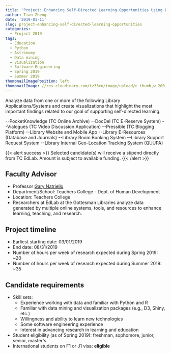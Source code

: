 ```yaml
---
title: 'Project: Enhancing Self-Directed Learning Opportunities Using Learning Analytics'
author: Tian Zheng
date: '2019-01-11'
slug: project-enhancing-self-directed-learning-opportunities
categories:
  - Project 2019
tags:
  - Education
  - Python
  - Astronomy
  - Data mining
  - Visualization
  - Software Engineering
  - Spring 2019
  - Summer 2019
thumbnailImagePosition: left
thumbnailImage: //res.cloudinary.com/tz33cu/image/upload/c_thumb,w_200,g_face/v1516632872/edlab_pxcbpb.png
---
```

Analyze data from one or more of the following Library Applications/Systems and create visualizations that highlight the most important findings related to our goal of supporting self-directed learning.

<!--more-->
--PocketKnowledge (TC Online Archive)
--DocDel (TC E-Reserve System)
--Vialogues (TC Video Discussion Application)
--Pressible (TC Blogging Platform)
--Library Website and Mobile App
--Library E-Resources (Database and Journals)
--Library Room Booking System
--Library Support Request System
--Library Internal Geo-Location Tracking System (QUUPA)

{{< alert success >}}
Selected candidate(s) will receive a stipend directly from TC EdLab. Amount is subject to available funding. 
{{< /alert >}}

## Faculty Advisor
+ Professor [Gary Natriello](https://edlab.tc.columbia.edu)
+ Department/School: Teachers College - Dept. of Human Development
+ Location: Teachers College
+ Researchers at EdLab at the Gottesman Libraries analyze data generated by multiple online systems, tools, and resources to enhance learning, teaching, and research.

## Project timeline
+ Earliest starting date: 03/01/2019
+ End date: 08/31/2019
+ Number of hours per week of research expected during Spring 2019: ~20
+ Number of hours per week of research expected during Summer 2019: ~35

## Candidate requirements
+ Skill sets: 
  * Experience working with data and familiar with Python and R
  * Familiar with data mining and visualization packages (e.g., D3, Shiny, etc.)
  * Willingness and ability to learn new technologies
  * Some software engineering experience
  * Interest in advancing research in learning and education
+ Student eligibility  (as of Spring 2019): freshman, sophomore, junior, senior, master's
+ International students on F1 or J1 visa: **eligible**
